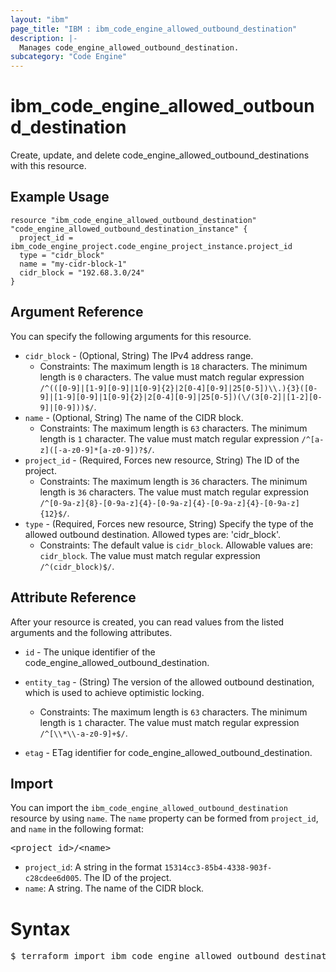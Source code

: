 ```yaml
---
layout: "ibm"
page_title: "IBM : ibm_code_engine_allowed_outbound_destination"
description: |-
  Manages code_engine_allowed_outbound_destination.
subcategory: "Code Engine"
---
```


# ibm_code_engine_allowed_outbound_destination

Create, update, and delete code_engine_allowed_outbound_destinations with this resource.

## Example Usage

```hcl
resource "ibm_code_engine_allowed_outbound_destination" "code_engine_allowed_outbound_destination_instance" {
  project_id = ibm_code_engine_project.code_engine_project_instance.project_id
  type = "cidr_block"
  name = "my-cidr-block-1"
  cidr_block = "192.68.3.0/24"
}
```

## Argument Reference

You can specify the following arguments for this resource.

* `cidr_block` - (Optional, String) The IPv4 address range.
  * Constraints: The maximum length is `18` characters. The minimum length is `0` characters. The value must match regular expression `/^(([0-9]|[1-9][0-9]|1[0-9]{2}|2[0-4][0-9]|25[0-5])\\.){3}([0-9]|[1-9][0-9]|1[0-9]{2}|2[0-4][0-9]|25[0-5])(\/(3[0-2]|[1-2][0-9]|[0-9]))$/`.
* `name` - (Optional, String) The name of the CIDR block.
  * Constraints: The maximum length is `63` characters. The minimum length is `1` character. The value must match regular expression `/^[a-z]([-a-z0-9]*[a-z0-9])?$/`.
* `project_id` - (Required, Forces new resource, String) The ID of the project.
  * Constraints: The maximum length is `36` characters. The minimum length is `36` characters. The value must match regular expression `/^[0-9a-z]{8}-[0-9a-z]{4}-[0-9a-z]{4}-[0-9a-z]{4}-[0-9a-z]{12}$/`.
* `type` - (Required, Forces new resource, String) Specify the type of the allowed outbound destination. Allowed types are: 'cidr_block'.
  * Constraints: The default value is `cidr_block`. Allowable values are: `cidr_block`. The value must match regular expression `/^(cidr_block)$/`.

## Attribute Reference

After your resource is created, you can read values from the listed arguments and the following attributes.

* `id` - The unique identifier of the code_engine_allowed_outbound_destination.

* `entity_tag` - (String) The version of the allowed outbound destination, which is used to achieve optimistic locking.
  * Constraints: The maximum length is `63` characters. The minimum length is `1` character. The value must match regular expression `/^[\\*\\-a-z0-9]+$/`.

* `etag` - ETag identifier for code_engine_allowed_outbound_destination.

## Import

You can import the `ibm_code_engine_allowed_outbound_destination` resource by using `name`.
The `name` property can be formed from `project_id`, and `name` in the following format:

<pre>
&lt;project_id&gt;/&lt;name&gt;
</pre>
* `project_id`: A string in the format `15314cc3-85b4-4338-903f-c28cdee6d005`. The ID of the project.
* `name`: A string. The name of the CIDR block.

# Syntax
<pre>
$ terraform import ibm_code_engine_allowed_outbound_destination.code_engine_allowed_outbound_destination &lt;project_id&gt;/&lt;name&gt;
</pre>
